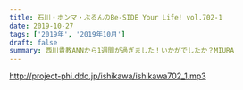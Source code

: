 ```yaml
---
title: 石川・ホンマ・ぶるんのBe-SIDE Your Life! vol.702-1
date: 2019-10-27
tags: ['2019年', '2019年10月']
draft: false
summary: 西川貴教ANNから1週間が過ぎました！いかがでしたか？MIURA
---
```


http://project-phi.ddo.jp/ishikawa/ishikawa702_1.mp3
